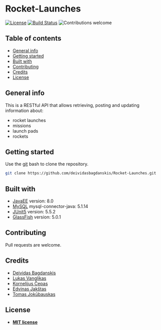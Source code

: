 # Rocket-Launches
[![License](https://img.shields.io/badge/license-MIT-blue.svg)](https://github.com/deividasbagdanskis/Rocket-Launches/blob/master/LICENSE)
[![Build Status](https://travis-ci.org/anfederico/Clairvoyant.svg?branch=master)](https://github.com/deividasbagdanskis/Rocket-Launches/)
![Contributions welcome](https://img.shields.io/badge/contributions-welcome-orange.svg)

## Table of contents
* [General info](#general-info)
* [Getting started](#getting-started)
* [Built with](#built-with)
* [Contributing](#contributing)
* [Credits](#credits)
* [License](#license)

## General info
This is a RESTful API that allows retrieving, posting and updating information about:
* rocket launches
* missions
* launch pads
* rockets

## Getting started

Use the [git](https://git-scm.com/) bash to clone the repository.
```bash
git clone https://github.com/deividasbagdanskis/Rocket-Launches.git
```

## Built with
* [JavaEE](https://www.oracle.com/java/technologies/java-ee-glance.html) version: 8.0
* [MySQL](https://mvnrepository.com/artifact/mysql/mysql-connector-java/5.1.14) mysql-connector-java: 5.1.14
* [JUnit5](https://junit.org/junit5/) version: 5.5.2
* [GlassFish](https://javaee.github.io/glassfish/) version: 5.0.1

## Contributing
Pull requests are welcome.

## Credits
* [Deividas Bagdanskis](https://github.com/deividasbagdanskis)
* [Lukas Vanglikas](https://github.com/Lukrecijuss)
* [Kornelijus Čepas](https://github.com/KornelijusCep)
* [Edvinas Jakštas](https://github.com/kepazz)
* [Tomas Jokūbauskas](https://github.com/TeeJay007)

## License

- **[MIT license](https://github.com/deividasbagdanskis/Rocket-Launches/blob/master/LICENSE)**
